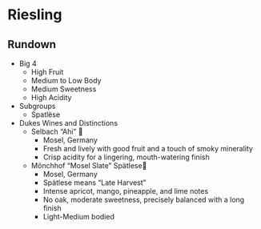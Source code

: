 # Riesling
## Rundown
- Big 4
	- High Fruit
	- Medium to Low Body
	- Medium Sweetness
	- High Acidity
- Subgroups
	- Spatlëse
- Dukes Wines and Distinctions
	- Selbach “Ahi” 🍷
		- Mosel, Germany
		- Fresh and lively with good fruit and a touch of smoky minerality
		- Crisp acidity for a lingering, mouth-watering finish
	- Mönchhof “Mosel Slate”  Spätlese🍾
		- Mosel, Germany
		- Spätlese means “Late Harvest”
		- Intense apricot, mango, pineapple, and lime notes
		- No oak, moderate sweetness, precisely balanced with a long finish
		- Light-Medium bodied